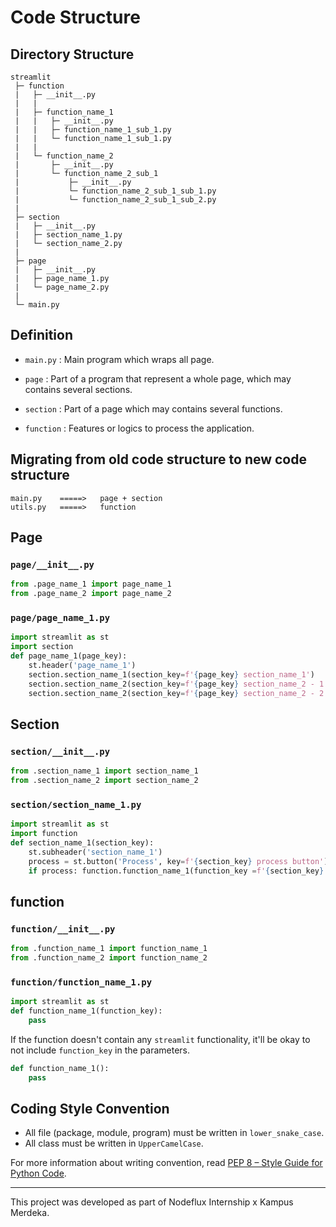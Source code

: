 # Code Structure

## Directory Structure

```
streamlit
 ├─ function
 |   ├─ __init__.py
 |   |
 |   ├─ function_name_1
 |   |   ├─ __init__.py        
 |   |   ├─ function_name_1_sub_1.py
 |   |   └─ function_name_1_sub_1.py
 |   |
 |   └─ function_name_2
 |       ├─ __init__.py        
 |       └─ function_name_2_sub_1
 |           ├─ __init__.py
 |           └─ function_name_2_sub_1_sub_1.py
 |           └─ function_name_2_sub_1_sub_2.py
 |
 ├─ section
 |   ├─ __init__.py
 |   ├─ section_name_1.py
 |   └─ section_name_2.py
 |
 ├─ page
 |   ├─ __init__.py
 |   ├─ page_name_1.py
 |   └─ page_name_2.py
 |   
 └─ main.py
```

## Definition

- `main.py` : Main program which wraps all page.

- `page` : Part of a program that represent a whole page, which may contains several sections.

- `section` : Part of a page which may contains several functions.

- `function` : Features or logics to process the application.

## Migrating from old code structure to new code structure

```
main.py    =====>   page + section
utils.py   =====>   function
```

## Page

### `page/__init__.py`
```py
from .page_name_1 import page_name_1
from .page_name_2 import page_name_2
```

### `page/page_name_1.py`
```py
import streamlit as st
import section
def page_name_1(page_key):
    st.header('page_name_1')
    section.section_name_1(section_key=f'{page_key} section_name_1')
    section.section_name_2(section_key=f'{page_key} section_name_2 - 1')
    section.section_name_2(section_key=f'{page_key} section_name_2 - 2')
```

## Section

### `section/__init__.py`
```py
from .section_name_1 import section_name_1
from .section_name_2 import section_name_2
```

### `section/section_name_1.py`
```py
import streamlit as st
import function
def section_name_1(section_key):
    st.subheader('section_name_1')
    process = st.button('Process', key=f'{section_key} process button')
    if process: function.function_name_1(function_key =f'{section_key} function_name_1')
```

## function

### `function/__init__.py`
```py
from .function_name_1 import function_name_1
from .function_name_2 import function_name_2
```

### `function/function_name_1.py`
```py
import streamlit as st
def function_name_1(function_key):
    pass
```
If the function doesn't contain any `streamlit` functionality, it'll be okay to not include `function_key` in the parameters.
```py
def function_name_1():
    pass
```

## Coding Style Convention

- All file (package, module, program) must be written in `lower_snake_case`.
- All class must be written in `UpperCamelCase`.

For more information about writing convention, read [PEP 8 – Style Guide for Python Code](https://peps.python.org/pep-0008/).

---

This project was developed as part of Nodeflux Internship x Kampus Merdeka.